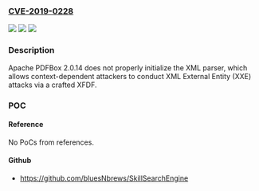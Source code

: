 ### [CVE-2019-0228](https://cve.mitre.org/cgi-bin/cvename.cgi?name=CVE-2019-0228)
![](https://img.shields.io/static/v1?label=Product&message=Apache%20PDFBox&color=blue)
![](https://img.shields.io/static/v1?label=Version&message=n%2Fa&color=blue)
![](https://img.shields.io/static/v1?label=Vulnerability&message=XML%20External%20Entity%20(XXE)%20attacks&color=brighgreen)

### Description

Apache PDFBox 2.0.14 does not properly initialize the XML parser, which allows context-dependent attackers to conduct XML External Entity (XXE) attacks via a crafted XFDF.

### POC

#### Reference
No PoCs from references.

#### Github
- https://github.com/bluesNbrews/SkillSearchEngine

